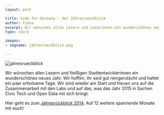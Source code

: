 ```yaml
---
layout: post

title: Code for Germany - der Jahresrueckblick
author: Fiona
excerpt: Wir wünschen allen Lesern und Leserinnen ein wunderschönes neues Jahr!
type: story

images:
- imgname: jahresrueckblick.png

---
```

![jahresrueckblick](/blog/jahresrueckblick.png)

Wir wünschen allen Lesern und fleißigen Stadtentwicklerinnen ein wunderschönes neues Jahr. Wir hoffen, ihr seid gut reingerutscht und hattet ein paar erholsame Tage. Wir sind wieder am Start und freuen uns auf die Zusammenarbeit mit den Labs und auf das, was das Jahr 2015 in Sachen Civic Tech und Open Data mit sich bringt.

Hier geht es zum [Jahresrückblick 2014][]. Auf 12 weitere spannende Monate mit euch!

[Jahresrückblick 2014]: http://2014de.codefor.de
